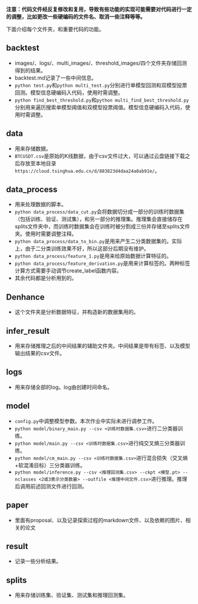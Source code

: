**注意：代码文件经反复修改和复用，导致有些功能的实现可能需要对代码进行一定的调整，比如更改一些硬编码的文件名、取消一些注释等等。**

下面介绍每个文件夹，和重要代码的功能。

## backtest

- images/、logs/、multi_images/、threshold_images/四个文件夹存储回测得到的结果。
- backtest.md记录了一些中间信息。
- `python test.py`和`python multi_test.py`分别进行单模型回测和双模型投票回测。模型信息硬编码入代码，使用时需调整。
- `python find_best_threshold.py`和`python multi_find_best_threshold.py`分别用来遍历搜索单模型阈值和双模型投票阈值。模型信息硬编码入代码，使用时需调整。

## data

- 用来存储数据。
- `BTCUSDT.csv`是原始的K线数据，由于csv文件过大，可以通过云盘链接下载之后存放至本地目录 `https://cloud.tsinghua.edu.cn/d/883823d4daa24a8ab91e/`。

## data_process

- 用来处理数据的脚本。
- `python data_process/data_cut.py`会将数据切分成一部分的训练时数据集（包括训练、验证、测试集），和另一部分的推理集。推理集会直接储存在splits文件夹中，而训练时数据集会在训练时被分割成三份并存储至splits文件夹。使用时需要调整注释。
- `python data_process/data_to_bin.py`是用来产生二分类数据集的。实际上，由于二分类训练效果不好，所以这部分后期没有维护。
- `python data_process/feature_1.py`是用来给原始数据计算特征的。
- `python data_process/feature_derivation.py`是用来计算标签的。两种标签计算方式需要手动调节create_label函数内容。
- 其余代码都是分析用到的。

## Denhance

- 这个文件夹是分析数据特征，并构造新的数据集用的。

## infer_result

- 用来存储推理之后的中间结果的辅助文件夹。中间结果是带有标签、以及模型输出结果的csv文件。

## logs

- 用来存储全部的log。log由创建时间命名。

## model

- `config.py`中调整模型参数。本次作业中实际未进行调参工作。
- `python model/binary_main.py --csv <训练时数据集.csv>`进行二分类器训练。
- `python model/main.py --csv <训练时数据集.csv>`进行纯交叉熵三分类器训练。
- `python model/cm_main.py --csv <训练时数据集.csv>`进行混合损失（交叉熵+软混淆目标）三分类器训练。
- `python model/inference.py --csv <推理回测集.csv> --ckpt <模型.pt> --nclasses <2或3表示分类数量> --outfile <推理中间文件.csv>`进行推理。推理后调用前述回测文件进行回测。

## paper

- 里面有proposal、以及记录探索过程的markdown文件、以及依赖的图片、相关的论文

## result

- 记录一些分析结果。

## splits

- 用来存储训练集、验证集、测试集和推理回测集。
